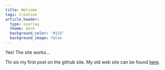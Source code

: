 ```yaml
---
title: Welcome
tags: Creation
article_header:
  type: overlay
  theme: dark
  background_color: '#123'
  background_image: false
---
```


Yes! The site works...

Thi sis my first post on the github site. My old web site can be found [here](http://ejenn.free.fr). 


